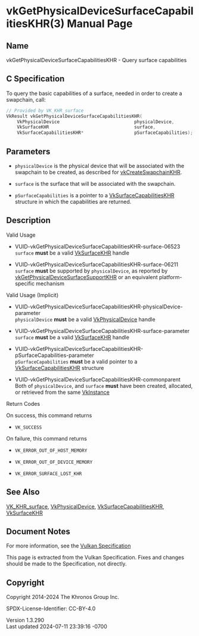 # vkGetPhysicalDeviceSurfaceCapabilitiesKHR(3) Manual Page

## Name

vkGetPhysicalDeviceSurfaceCapabilitiesKHR - Query surface capabilities



## <a href="#_c_specification" class="anchor"></a>C Specification

To query the basic capabilities of a surface, needed in order to create
a swapchain, call:

``` c
// Provided by VK_KHR_surface
VkResult vkGetPhysicalDeviceSurfaceCapabilitiesKHR(
    VkPhysicalDevice                            physicalDevice,
    VkSurfaceKHR                                surface,
    VkSurfaceCapabilitiesKHR*                   pSurfaceCapabilities);
```

## <a href="#_parameters" class="anchor"></a>Parameters

- `physicalDevice` is the physical device that will be associated with
  the swapchain to be created, as described for
  [vkCreateSwapchainKHR](https://registry.khronos.org/vulkan/specs/1.3-extensions/man/html/vkCreateSwapchainKHR.html).

- `surface` is the surface that will be associated with the swapchain.

- `pSurfaceCapabilities` is a pointer to a
  [VkSurfaceCapabilitiesKHR](https://registry.khronos.org/vulkan/specs/1.3-extensions/man/html/VkSurfaceCapabilitiesKHR.html) structure in
  which the capabilities are returned.

## <a href="#_description" class="anchor"></a>Description

Valid Usage

- <a href="#VUID-vkGetPhysicalDeviceSurfaceCapabilitiesKHR-surface-06523"
  id="VUID-vkGetPhysicalDeviceSurfaceCapabilitiesKHR-surface-06523"></a>
  VUID-vkGetPhysicalDeviceSurfaceCapabilitiesKHR-surface-06523  
  `surface` **must** be a valid [VkSurfaceKHR](https://registry.khronos.org/vulkan/specs/1.3-extensions/man/html/VkSurfaceKHR.html) handle

- <a href="#VUID-vkGetPhysicalDeviceSurfaceCapabilitiesKHR-surface-06211"
  id="VUID-vkGetPhysicalDeviceSurfaceCapabilitiesKHR-surface-06211"></a>
  VUID-vkGetPhysicalDeviceSurfaceCapabilitiesKHR-surface-06211  
  `surface` **must** be supported by `physicalDevice`, as reported by
  [vkGetPhysicalDeviceSurfaceSupportKHR](https://registry.khronos.org/vulkan/specs/1.3-extensions/man/html/vkGetPhysicalDeviceSurfaceSupportKHR.html)
  or an equivalent platform-specific mechanism

Valid Usage (Implicit)

- <a
  href="#VUID-vkGetPhysicalDeviceSurfaceCapabilitiesKHR-physicalDevice-parameter"
  id="VUID-vkGetPhysicalDeviceSurfaceCapabilitiesKHR-physicalDevice-parameter"></a>
  VUID-vkGetPhysicalDeviceSurfaceCapabilitiesKHR-physicalDevice-parameter  
  `physicalDevice` **must** be a valid
  [VkPhysicalDevice](https://registry.khronos.org/vulkan/specs/1.3-extensions/man/html/VkPhysicalDevice.html) handle

- <a
  href="#VUID-vkGetPhysicalDeviceSurfaceCapabilitiesKHR-surface-parameter"
  id="VUID-vkGetPhysicalDeviceSurfaceCapabilitiesKHR-surface-parameter"></a>
  VUID-vkGetPhysicalDeviceSurfaceCapabilitiesKHR-surface-parameter  
  `surface` **must** be a valid [VkSurfaceKHR](https://registry.khronos.org/vulkan/specs/1.3-extensions/man/html/VkSurfaceKHR.html) handle

- <a
  href="#VUID-vkGetPhysicalDeviceSurfaceCapabilitiesKHR-pSurfaceCapabilities-parameter"
  id="VUID-vkGetPhysicalDeviceSurfaceCapabilitiesKHR-pSurfaceCapabilities-parameter"></a>
  VUID-vkGetPhysicalDeviceSurfaceCapabilitiesKHR-pSurfaceCapabilities-parameter  
  `pSurfaceCapabilities` **must** be a valid pointer to a
  [VkSurfaceCapabilitiesKHR](https://registry.khronos.org/vulkan/specs/1.3-extensions/man/html/VkSurfaceCapabilitiesKHR.html) structure

- <a href="#VUID-vkGetPhysicalDeviceSurfaceCapabilitiesKHR-commonparent"
  id="VUID-vkGetPhysicalDeviceSurfaceCapabilitiesKHR-commonparent"></a>
  VUID-vkGetPhysicalDeviceSurfaceCapabilitiesKHR-commonparent  
  Both of `physicalDevice`, and `surface` **must** have been created,
  allocated, or retrieved from the same [VkInstance](https://registry.khronos.org/vulkan/specs/1.3-extensions/man/html/VkInstance.html)

Return Codes

On success, this command returns  
- `VK_SUCCESS`

On failure, this command returns  
- `VK_ERROR_OUT_OF_HOST_MEMORY`

- `VK_ERROR_OUT_OF_DEVICE_MEMORY`

- `VK_ERROR_SURFACE_LOST_KHR`

## <a href="#_see_also" class="anchor"></a>See Also

[VK_KHR_surface](https://registry.khronos.org/vulkan/specs/1.3-extensions/man/html/VK_KHR_surface.html),
[VkPhysicalDevice](https://registry.khronos.org/vulkan/specs/1.3-extensions/man/html/VkPhysicalDevice.html),
[VkSurfaceCapabilitiesKHR](https://registry.khronos.org/vulkan/specs/1.3-extensions/man/html/VkSurfaceCapabilitiesKHR.html),
[VkSurfaceKHR](https://registry.khronos.org/vulkan/specs/1.3-extensions/man/html/VkSurfaceKHR.html)

## <a href="#_document_notes" class="anchor"></a>Document Notes

For more information, see the <a
href="https://registry.khronos.org/vulkan/specs/1.3-extensions/html/vkspec.html#vkGetPhysicalDeviceSurfaceCapabilitiesKHR"
target="_blank" rel="noopener">Vulkan Specification</a>

This page is extracted from the Vulkan Specification. Fixes and changes
should be made to the Specification, not directly.

## <a href="#_copyright" class="anchor"></a>Copyright

Copyright 2014-2024 The Khronos Group Inc.

SPDX-License-Identifier: CC-BY-4.0

Version 1.3.290  
Last updated 2024-07-11 23:39:16 -0700
